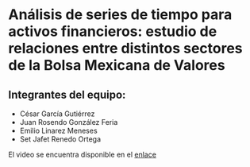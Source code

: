 # Análisis de series de tiempo para activos financieros: estudio de relaciones entre distintos sectores de la Bolsa Mexicana de Valores

## Integrantes del equipo:
- César García Gutiérrez
- Juan Rosendo González Feria
- Emilio Linarez Meneses
- Set Jafet Renedo Ortega

El video se encuentra disponible en el [enlace](https://drive.google.com/file/d/1Kqm5gektRWcAyQ57dWtSzNmbTMhTazAW/view?usp=drivesdk)
